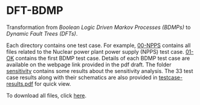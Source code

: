 # DFT-BDMP
Transformation from *Boolean Logic Driven Markov Processes (BDMPs)* to *Dynamic Fault Trees (DFTs)*.

Each directory contains one test case.
For example, [00-NPPS](00-NPPS) contains all files related to the Nuclear power plant power supply (NPPS) test case.
[01-OK](01-OK) contains the first BDMP test case.
Details of each BDMP test case are available on the webpage link provided in the pdf draft.
The folder [sensitivity](sensitivity) contains some results about the sensitivity analysis.
The 33 test case results along with their schematics are also provided in [testcase-results.pdf](testcase-results.pdf) for quick view.

To download all files, click [here](https://github.com/moves-rwth/dft-bdmp/archive/master.zip).
